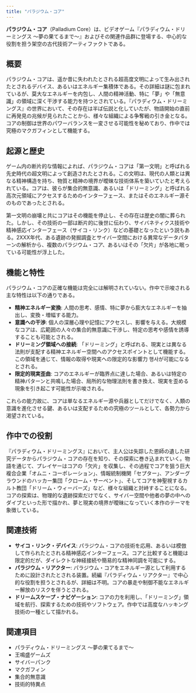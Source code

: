 ```yaml
---
title: "パラジウム・コア"
---
```


**パラジウム・コア**（Palladium Core）は、ビデオゲーム『パラディウム・ドリーミングス 〜夢の果てるまで〜』およびその関連作品群に登場する、中心的な役割を担う架空の古代技術アーティファクトである。

## 概要

パラジウム・コアは、遥か昔に失われたとされる超高度文明によって生み出されたとされるデバイス、あるいはエネルギー集積体である。その詳細は謎に包まれているが、莫大なエネルギーを内包し、人間の精神活動、特に「夢」や「無意識」の領域に深く干渉する能力を持つとされている。『パラディウム・ドリーミングス』の世界において、その存在は半ば伝説と化していたが、物語開始の直前に再発見の兆候が見られたことから、様々な組織による争奪戦の引き金となる。コアの制御は世界のパワーバランスを一変させる可能性を秘めており、作中では究極のマクガフィンとして機能する。

## 起源と歴史

ゲーム内の断片的な情報によれば、パラジウム・コアは「第一文明」と呼ばれる先史時代の超文明によって創造されたとされる。この文明は、現代の人類とは異なる精神構造を持ち、物質と精神の境界が曖昧な技術体系を築いていたと考えられている。コアは、彼らが集合的無意識、あるいは「ドリーミング」と呼ばれる高次元領域にアクセスするためのインターフェース、またはそのエネルギー源そのものであったとされる。

第一文明の崩壊と共にコアはその機能を停止し、その存在は歴史の闇に葬られた。しかし、その技術の一部は断片的に後世に伝わり、サイバネティクス技術や精神感応インターフェース（サイコ・リンク）などの基礎となったという説もある。2XXX年代、ある遺跡の発掘調査とサイバー空間における異常なデータパターンの解析から、複数のパラジウム・コア、あるいはその「欠片」が各地に眠っている可能性が浮上した。

## 機能と特性

パラジウム・コアの正確な機能は完全には解明されていない。作中で示唆される主な特性は以下の通りである。

*   **精神エネルギー変換**: 人間の思考、感情、特に夢から膨大なエネルギーを抽出し、変換・増幅する能力。
*   **意識への干渉**: 個人の深層心理や記憶にアクセスし、影響を与える。大規模なコアは、広範囲の人々の集合的無意識に干渉し、特定の思考や感情を誘導することも可能とされる。
*   **ドリーミング領域への接続**: 「ドリーミング」と呼ばれる、現実とは異なる法則が支配する精神エネルギー空間へのアクセスポイントとして機能する。この領域を通じて、情報の取得や現実への限定的な影響力 행사が可能になるとされる。
*   **限定的現実歪曲**: コアのエネルギーが臨界点に達した場合、あるいは特定の精神パターンと共鳴した場合、局所的な物理法則を書き換え、現実を歪める現象を引き起こす可能性が示唆される。

これらの能力故に、コアは単なるエネルギー源や兵器としてだけでなく、人類の意識を進化させる鍵、あるいは支配するための究極のツールとして、各勢力から渇望されている。

## 作中での役割

『パラディウム・ドリーミングス』において、主人公は失踪した恩師の遺した研究データからパラジウム・コアの存在を知り、その探索に巻き込まれていく。物語を通じて、プレイヤーはコアの「欠片」を収集し、その過程でコアを狙う巨大複合企業「オムニ・コーポレーション」、情報統制機関「セプター」、アンダーグラウンドのハッカー集団「クローム・サーペント」、そしてコアを神聖視するカルト教団「ドリーム・ウィーバーズ」など、様々な組織と対峙することになる。コアの探索は、物理的な遺跡探索だけでなく、サイバー空間や他者の夢の中へのダイブといった形で描かれ、夢と現実の境界が曖昧になっていく本作のテーマを象徴している。

## 関連技術

*   **サイコ・リンク・デバイス**: パラジウム・コアの技術を応用、あるいは模倣して作られたとされる精神感応インターフェース。コアと比較すると機能は限定的だが、ダイレクトな神経接続や簡易的な精神同調を可能にする。
*   **パラジウム・リアクター**: パラジウム・コアをエネルギー源として利用するために設計されたとされる装置。続編『パラディウム・リアクター』で中心的な役割を担うとされるが、詳細は不明。コアの暴走や制御不能なエネルギー解放のリスクを伴うとされる。
*   **ドリームスケープ・ナビゲーション**: コアの力を利用し、「ドリーミング」領域を航行、探索するための技術やソフトウェア。作中では高度なハッキング技術の一種として描かれる。

## 関連項目

*   パラディウム・ドリーミングス 〜夢の果てるまで〜
*   王鳴盛ゲームズ
*   サイバーパンク
*   マクガフィン
*   集合的無意識
*   技術的特異点